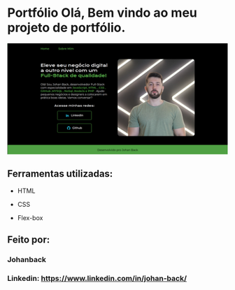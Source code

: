 # Portfólio Olá, Bem vindo ao meu projeto de portfólio.

![image](https://github.com/johanbacks/johanback/blob/main/img/projeto.png)

## Ferramentas utilizadas:

* HTML

* CSS

* Flex-box

## Feito por:

### Johanback

### Linkedin: https://www.linkedin.com/in/johan-back/

```
